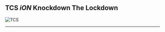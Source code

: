 ## TCS _iON_ Knockdown The Lockdown 

![TCS](https://res.cloudinary.com/techlead/image/upload/v1586948445/Certificates/lw5htdlhvzaep7aiocn0.png)

<hr>
